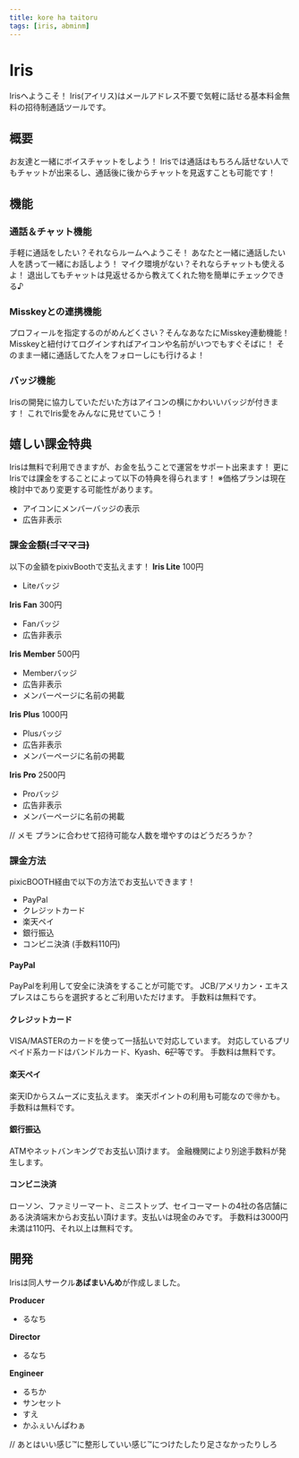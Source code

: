 ```yaml
---
title: kore ha taitoru
tags: [iris, abminm]
---
```


# Iris
Irisへようこそ！
Iris(アイリス)はメールアドレス不要で気軽に話せる基本料金無料の招待制通話ツールです。

## 概要
お友達と一緒にボイスチャットをしよう！
Irisでは通話はもちろん話せない人でもチャットが出来るし、通話後に後からチャットを見返すことも可能です！

## 機能
### 通話＆チャット機能
手軽に通話をしたい？それならルームへようこそ！
あなたと一緒に通話したい人を誘って一緒にお話しよう！
マイク環境がない？それならチャットも使えるよ！
退出してもチャットは見返せるから教えてくれた物を簡単にチェックできる♪

### Misskeyとの連携機能
プロフィールを指定するのがめんどくさい？そんなあなたにMisskey連動機能！
Misskeyと紐付けてログインすればアイコンや名前がいつでもすぐそばに！
そのまま一緒に通話してた人をフォローしにも行けるよ！

### バッジ機能
Irisの開発に協力していただいた方はアイコンの横にかわいいバッジが付きます！
これでIris愛をみんなに見せていこう！

## 嬉しい課金特典
Irisは無料で利用できますが、お金を払うことで運営をサポート出来ます！
更にIrisでは課金をすることによって以下の特典を得られます！
※価格プランは現在検討中であり変更する可能性があります。
 - アイコンにメンバーバッジの表示
 - 広告非表示

### 課金金額~~(ゴママヨ)~~
以下の金額をpixivBoothで支払えます！
**Iris Lite** 100円
 - Liteバッジ

**Iris Fan** 300円
 - Fanバッジ
 - 広告非表示

**Iris Member** 500円
 - Memberバッジ
 - 広告非表示
 - メンバーページに名前の掲載

**Iris Plus** 1000円
 - Plusバッジ
 - 広告非表示
 - メンバーページに名前の掲載

**Iris Pro** 2500円
 - Proバッジ
 - 広告非表示
 - メンバーページに名前の掲載

// メモ
プランに合わせて招待可能な人数を増やすのはどうだろうか？

### 課金方法
pixicBOOTH経由で以下の方法でお支払いできます！
 - PayPal
 - クレジットカード
 - 楽天ペイ
 - 銀行振込
 - コンビニ決済 (手数料110円)

#### PayPal
PayPalを利用して安全に決済をすることが可能です。
JCB/アメリカン・エキスプレスはこちらを選択するとご利用いただけます。
手数料は無料です。

#### クレジットカード
VISA/MASTERのカードを使って一括払いで対応しています。
対応しているプリペイド系カードはバンドルカード、Kyash、~~6㌘~~等です。
手数料は無料です。

#### 楽天ペイ
楽天IDからスムーズに支払えます。
楽天ポイントの利用も可能なので🉐かも。
手数料は無料です。

#### 銀行振込
ATMやネットバンキングでお支払い頂けます。
金融機関により別途手数料が発生します。

#### コンビニ決済
ローソン、ファミリーマート、ミニストップ、セイコーマートの4社の各店舗にある決済端末からお支払い頂けます。支払いは現金のみです。
手数料は3000円未満は110円、それ以上は無料です。


## 開発
Irisは同人サークル**あばまいんめ**が作成しました。

**Producer**
 - るなち

**Director**
 - るなち

**Engineer**
 - るちか
 - サンセット
 - すえ
 - かふぇいんぱわぁ

// あとはいい感じ™に整形していい感じ™につけたしたり足さなかったりしろ